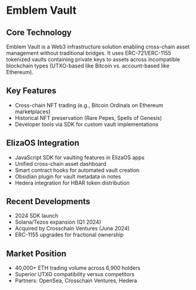 # Emblem Vault

## Core Technology
Emblem Vault is a Web3 infrastructure solution enabling cross-chain asset management without traditional bridges. It uses ERC-721/ERC-1155 tokenized vaults containing private keys to assets across incompatible blockchain types (UTXO-based like Bitcoin vs. account-based like Ethereum).

## Key Features
- Cross-chain NFT trading (e.g., Bitcoin Ordinals on Ethereum marketplaces)
- Historical NFT preservation (Rare Pepes, Spells of Genesis)
- Developer tools via SDK for custom vault implementations

## ElizaOS Integration
- JavaScript SDK for vaulting features in ElizaOS apps
- Unified cross-chain asset dashboard
- Smart contract hooks for automated vault creation
- Obsidian plugin for vault metadata in notes
- Hedera integration for HBAR token distribution

## Recent Developments
- 2024 SDK launch
- Solana/Tezos expansion (Q1 2024)
- Acquired by Crosschain Ventures (June 2024)
- ERC-1155 upgrades for fractional ownership

## Market Position
- 40,000+ ETH trading volume across 6,900 holders
- Superior UTXO compatibility versus competitors
- Partners: OpenSea, Crosschain Ventures, Hedera
